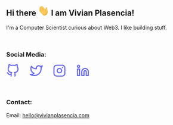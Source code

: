 ## Hi there <img src="https://github.com/vplasencia/vplasencia/blob/main/icons/wave.gif" width="30px"> I am Vivian Plasencia!

I'm a Computer Scientist curious about Web3. I like building stuff.

<br />

### Social Media:

[<img src='https://github.com/vplasencia/vplasencia/blob/main/icons/github.svg' alt='github' height='35'>](https://github.com/vplasencia)
&nbsp;&nbsp;&nbsp;&nbsp;&nbsp;
[<img src='https://github.com/vplasencia/vplasencia/blob/main/icons/twitter.svg' alt='twitter' height='35'>](https://twitter.com/ViviPlasenciaC)
&nbsp;&nbsp;&nbsp;&nbsp;&nbsp;
[<img src='https://github.com/vplasencia/vplasencia/blob/main/icons/instagram.svg' alt='instagram' height='35'>](https://www.instagram.com/vivian_plasencia)
&nbsp;&nbsp;&nbsp;&nbsp;&nbsp;
[<img src='https://github.com/vplasencia/vplasencia/blob/main/icons/linkedin.svg' alt='linkedin' height='35'>](https://www.linkedin.com/in/vivian-plasencia-221603170)

<br />

### Contact:

Email: hello@vivianplasencia.com
